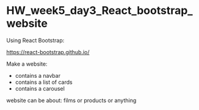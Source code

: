 # HW_week5_day3_React_bootstrap_website

Using React Bootstrap:

https://react-bootstrap.github.io/

Make a website:

- contains a navbar
- contains a list of cards
- contains a carousel

website can be about: films or products or anything
